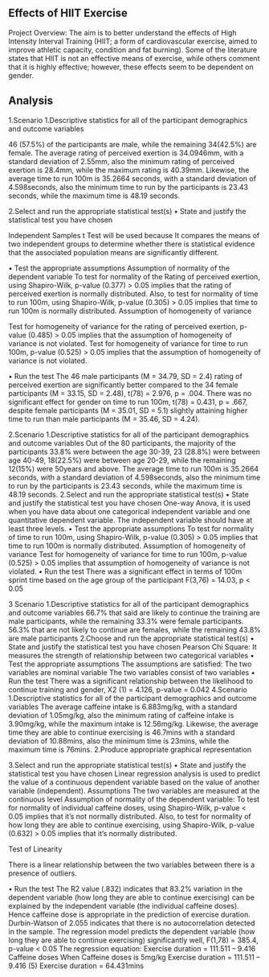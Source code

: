 ## Effects of HIIT Exercise
Project Overview:
The aim is to better understand the effects of High Intensity Interval Training (HIIT; a form of cardiovascular exercise, aimed to improve athletic capacity, condition and fat burning). Some of the literature states that HIIT is not an effective means of exercise, while others comment that it is highly effective; however, these effects seem to be dependent on gender.   
## Analysis
1.Scenario 
1.Descriptive statistics for all of the participant demographics and outcome variables 

46 (57.5%) of the participants are male, while the remaining 34(42.5%) are female. 
The average rating of perceived exertion is 34.0946mm, with a standard deviation of 2.55mm, also the minimum rating of perceived exertion is 28.4mm, while the maximum rating is 40.39mm. 
Likewise, the average time to run 100m is 35.2664 seconds, with a standard deviation of 4.598seconds, also the minimum time to run by the participants is 23.43 seconds, while the maximum time is 48.19 seconds.

2.Select and run the appropriate statistical test(s) 
•	State and justify the statistical test you have chosen 

Independent Samples t Test will be used because It compares the means of two independent groups to determine whether there is statistical evidence that the associated population means are significantly different.

•	Test the appropriate assumptions
Assumption of normality of the dependent variable
To test for normality of the Rating of perceived exertion, using Shapiro-Wilk, p-value (0.377) > 0.05 implies that the rating of perceived exertion is normally distributed.
Also, to test for normality of time to run 100m, using Shapiro-Wilk, p-value (0.305) > 0.05 implies that time to run 100m is normally distributed.
Assumption of homogeneity of variance

Test for homogeneity of variance for the rating of perceived exertion, p-value (0.485) > 0.05 implies that the assumption of homogeneity of variance is not violated.
Test for homogeneity of variance for time to run 100m, p-value (0.525) > 0.05 implies that the assumption of homogeneity of variance is not violated.

•	Run the test
 The 46 male participants (M = 34.79, SD = 2.4) rating of perceived exertion are significantly better compared to the 34 female participants (M = 33.15, SD = 2.48), t(78) = 2.976, p = .004.
There was no significant effect for gender on time to run 100m, t(78) = 0.431, p = .667, despite female participants (M = 35.01, SD = 5.1) slightly attaining higher time to run than male participants (M = 35.46, SD = 4.24).


2.Scenario 
1.Descriptive statistics for all of the participant demographics and outcome variables 
Out of the 80 participants, the majority of the participants 33.8% were between the age 30-39, 23 (28.8%) were between age 40-49, 18(22.5%) were between age 20-29, while the remaining 12(15%) were 50years and above.
The average time to run 100m is 35.2664 seconds, with a standard deviation of 4.598seconds, also the minimum time to run by the participants is 23.43 seconds, while the maximum time is 48.19 seconds.
2.Select and run the appropriate statistical test(s) 
•	State and justify the statistical test you have chosen 
One-way Anova, it is used when you have data about one categorical independent variable and one quantitative dependent variable. The independent variable should have at least three levels.
•	Test the appropriate assumptions
To test for normality of time to run 100m, using Shapiro-Wilk, p-value (0.305) > 0.05 implies that time to run 100m is normally distributed.
Assumption of homogeneity of variance
Test for homogeneity of variance for time to run 100m, p-value (0.525) > 0.05 implies that assumption of homogeneity of variance is not violated.
•	Run the test 
There was a significant effect in terms of 100m sprint time based on the age group of the participant F(3,76) = 14.03, p < 0.05 

3 Scenario 
1.Descriptive statistics for all of the participant demographics and outcome variables 
66.7% that said are likely to continue the training are male participants, while the remaining 33.3% were female participants.
56.3% that are not likely to continue are females, while the remaining 43.8% are male participants
2.Choose and run the appropriate statistical test(s) 
•	State and justify the statistical test you have chosen 
Pearson Chi Square: It measures the strength of relationship between two categorical variables
•	Test the appropriate assumptions 
The assumptions are satisfied:
The two variables are nominal variable
The two variables consist of two variables
•	Run the test
There was a significant relationship between the likelihood to continue training and gender, X2 (1) = 4.126, p-value = 0.042
4.Scenario 
1.Descriptive statistics for all of the participant demographics and outcome variables 
The average caffeine intake is 6.883mg/kg, with a standard deviation of 1.05mg/kg, also the minimum rating of caffeine intake is 3.90mg/kg, while the maximum intake is 12.56mg/kg. Likewise, the average time they are able to continue exercising is 46.7mins with a standard deviation of 10.88mins, also the minimum time is 23mins, while the maximum time is 76mins.
2.Produce appropriate graphical representation

 


3.Select and run the appropriate statistical test(s) 
•	State and justify the statistical test you have chosen 
Linear regression analysis is used to predict the value of a continuous dependent variable based on the value of another variable (independent).
Assumptions
The two variables are measured at the continuous level
Assumption of normality of the dependent variable:
To test for normality of individual caffeine doses, using Shapiro-Wilk, p-value < 0.05 implies that it’s not normally distributed.
Also, to test for normality of how long they are able to continue exercising, using Shapiro-Wilk, p-value (0.632) > 0.05 implies that it’s normally distributed.


Test of Linearity

 


There is a linear relationship between the two variables between there is a presence of outliers.


•	Run the test
The R2 value (.832) indicates that 83.2% variation in the dependent variable (how long they are able to continue exercising) can be explained by the independent variable (the individual caffeine doses). Hence caffeine dose is appropriate in the prediction of exercise duration. 
Durbin-Watson of 2.055 indicates that there is no autocorrelation detected in the sample.
The regression model predicts the dependent variable (how long they are able to continue exercising) significantly well, F(1,78) = 385.4, p-value < 0.05
The regression equation:
Exercise duration = 111.511 – 9.416 Caffeine doses
When Caffeine doses is 5mg/kg
Exercise duration = 111.511 – 9.416 (5)
Exercise duration = 64.431mins



